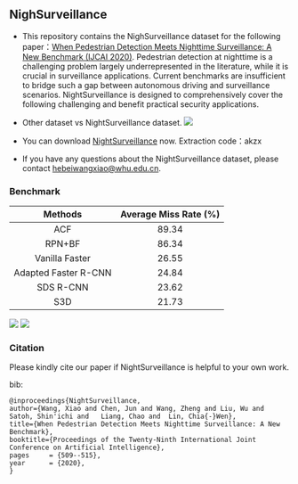 ## NighSurveillance

- This repository contains the NighSurveillance dataset for the following paper：[When Pedestrian Detection Meets Nighttime Surveillance: A New Benchmark (IJCAI 2020)](https://www.ijcai.org/Proceedings/2020/71). Pedestrian detection at nighttime is a challenging problem largely underrepresented in the literature, while it is crucial in surveillance applications. Current benchmarks are insufficient to bridge such a gap between autonomous driving and surveillance scenarios. NightSurveillance is designed to comprehensively cover the following challenging and benefit practical security applications.

- Other dataset vs NightSurveillance dataset.
![](https://github.com/xiaowang1516/NightSurveillance/blob/master/1.png=x600)

- You can download [NightSurveillance](https://pan.baidu.com/s/1uIhMBKmQgPdbVjR2EK7o5g) now. Extraction code：akzx

- If you have any questions about the NightSurveillance dataset, please contact hebeiwangxiao@whu.edu.cn.

### **Benchmark**

|  Methods   | Average Miss Rate (%)  |
|  :----:  | :----:  |
| ACF  | 89.34 |
| RPN+BF  | 86.34 |
| Vanilla Faster  | 26.55 |
| Adapted Faster R-CNN  | 24.84 |
| SDS R-CNN  | 23.62 |
| S3D  | 21.73 |

![](https://github.com/xiaowang1516/NightSurveillance/blob/master/2.png=x600)
![](https://github.com/xiaowang1516/NightSurveillance/blob/master/3.png=x600)
### **Citation**
Please kindly cite our paper if NightSurveillance is helpful to your own work.

bib:

    @inproceedings{NightSurveillance,
    author={Wang, Xiao and Chen, Jun and Wang, Zheng and Liu, Wu and Satoh, Shin'ichi and   Liang, Chao and  Lin, Chia{-}Wen},
    title={When Pedestrian Detection Meets Nighttime Surveillance: A New Benchmark}, 
    booktitle={Proceedings of the Twenty-Ninth International Joint Conference on Artificial Intelligence},
    pages     = {509--515},
    year      = {2020},
    }

